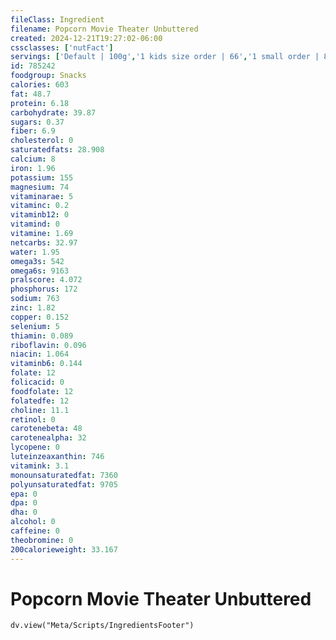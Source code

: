 ```yaml
---
fileClass: Ingredient
filename: Popcorn Movie Theater Unbuttered
created: 2024-12-21T19:27:02-06:00
cssclasses: ['nutFact']
servings: ['Default | 100g','1 kids size order | 66','1 small order | 88','1 medium order | 143','1 large order | 187','1 extra large order | 220','1 order, ns as to size | 143','1 cup | 11','1 kernel | 0']
id: 785242
foodgroup: Snacks
calories: 603
fat: 48.7
protein: 6.18
carbohydrate: 39.87
sugars: 0.37
fiber: 6.9
cholesterol: 0
saturatedfats: 28.908
calcium: 8
iron: 1.96
potassium: 155
magnesium: 74
vitaminarae: 5
vitaminc: 0.2
vitaminb12: 0
vitamind: 0
vitamine: 1.69
netcarbs: 32.97
water: 1.95
omega3s: 542
omega6s: 9163
pralscore: 4.072
phosphorus: 172
sodium: 763
zinc: 1.82
copper: 0.152
selenium: 5
thiamin: 0.089
riboflavin: 0.096
niacin: 1.064
vitaminb6: 0.144
folate: 12
folicacid: 0
foodfolate: 12
folatedfe: 12
choline: 11.1
retinol: 0
carotenebeta: 48
carotenealpha: 32
lycopene: 0
luteinzeaxanthin: 746
vitamink: 3.1
monounsaturatedfat: 7360
polyunsaturatedfat: 9705
epa: 0
dpa: 0
dha: 0
alcohol: 0
caffeine: 0
theobromine: 0
200calorieweight: 33.167
---
```


# Popcorn Movie Theater Unbuttered

```dataviewjs
dv.view("Meta/Scripts/IngredientsFooter")
```